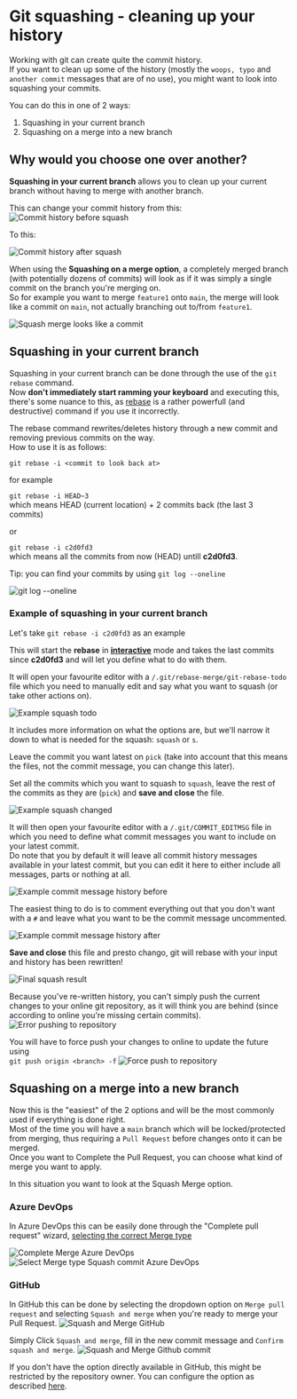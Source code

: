 # Git squashing - cleaning up your history

Working with git can create quite the commit history.  
If you want to clean up some of the history (mostly the `woops, typo` and `another commit` messages that are of no use), you might want to look into squashing your commits.

You can do this in one of 2 ways:

1. Squashing in your current branch
1. Squashing on a merge into a new branch

## Why would you choose one over another?  

**Squashing in your current branch** allows you to clean up your current branch without having to merge with another branch.

This can change your commit history from this:  
![Commit history before squash](images/squash_before.png)

To this:

![Commit history after squash](images/squash_after.png)


When using the **Squashing on a merge option**, a completely merged branch (with potentially dozens of commits) will look as if it was simply a single commit on the branch you're merging on.  
So for example you want to merge `feature1` onto `main`, the merge will look like a commit on `main`, not actually branching out to/from `feature1`.

![Squash merge looks like a commit](images/squash_merge_commit.png)

## Squashing in your current branch

Squashing in your current branch can be done through the use of the `git rebase` command.  
Now **don't immediately start ramming your keyboard** and executing this, there's some nuance to this, as [rebase](https://git-scm.com/docs/git-rebase) is a rather powerfull (and destructive) command if you use it incorrectly.

The rebase command rewrites/deletes history through a new commit and removing previous commits on the way.  
How to use it is as follows:

`git rebase -i <commit to look back at>`

for example

`git rebase -i HEAD~3`  
which means HEAD (current location) + 2 commits back (the last 3 commits)

or

`git rebase -i c2d0fd3`  
which means all the commits from now (HEAD) untill **c2d0fd3**.

Tip: you can find your commits by using `git log --oneline`

![git log --oneline](images/squash_git_log.png)

### Example of squashing in your current branch

Let's take `git rebase -i c2d0fd3` as an example

This will start the **rebase** in [**interactive**](https://git-scm.com/docs/git-rebase#Documentation/git-rebase.txt---interactive) mode and takes the last commits since **c2d0fd3** and will let you define what to do with them.

It will open your favourite editor with a `/.git/rebase-merge/git-rebase-todo` file which you need to manually edit and say what you want to squash (or take other actions on).  

![Example squash todo](images/squash_example_before.png)

It includes more information on what the options are, but we'll narrow it down to what is needed for the squash: `squash` or `s`.

Leave the commit you want latest on `pick` (take into account that this means the files, not the commit message, you can change this later).

Set all the commits which you want to squash to `squash`, leave the rest of the commits as they are (`pick`) and **save and close** the file.

![Example squash changed](images/squash_example_after.png)

It will then open your favourite editor with a `/.git/COMMIT_EDITMSG` file in which you need to define what commit messages you want to include on your latest commit.  
Do note that you by default it will leave all commit history messages available in your latest commit, but you can edit it here to either include all messages, parts or nothing at all.  

![Example commit message history before](images/squash_commit_before.png)

The easiest thing to do is to comment everything out that you don't want with a `#` and leave what you want to be the commit message uncommented.

![Example commit message history after](images/squash_commit_after.png)

**Save and close** this file and presto chango, git will rebase with your input and history has been rewritten!

![Final squash result](images/squash_git_log_after.png)


Because you've re-written history, you can't simply push the current changes to your online git repository, as it will think you are behind (since according to online you're missing certain commits).  
![Error pushing to repository](images/squash_error_push.png)

You will have to force push your changes to online to update the future using  
`git push origin <branch> -f`
![Force push to repository](images/squash_push.png)


## Squashing on a merge into a new branch

Now this is the "easiest" of the 2 options and will be the most commonly used if everything is done right.  
Most of the time you will have a `main` branch which will be locked/protected from merging, thus requiring a `Pull Request` before changes onto it can be merged.  
Once you want to Complete the Pull Request, you can choose what kind of merge you want to apply.

In this situation you want to look at the Squash Merge option.  

### Azure DevOps

In Azure DevOps this can be easily done through the "Complete pull request" wizard, [selecting the correct Merge type](https://learn.microsoft.com/en-us/azure/devops/repos/git/merging-with-squash?view=azure-devops#complete-pull-requests-with-squash-merge)

![Complete Merge Azure DevOps](images/squash_devops1.png)
![Select Merge type Squash commit Azure DevOps](images/squash_devops2.png)


### GitHub

In GitHub this can be done by selecting the dropdown option on `Merge pull request` and selecting `Squash and merge` when you're ready to merge your Pull Request.
![Squash and Merge GitHub](images/squash_github.png)

Simply Click `Squash and merge`, fill in the new commit message and `Confirm squash and merge`.
![Squash and Merge Github commit](images/squash_github2.png)

If you don't have the option directly available in GitHub, this might be restricted by the repository owner. You can configure the option as described [here](https://docs.github.com/en/repositories/configuring-branches-and-merges-in-your-repository/configuring-pull-request-merges/configuring-commit-squashing-for-pull-requests).
